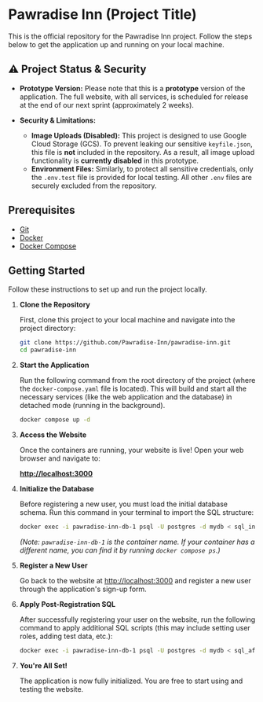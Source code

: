 # Pawradise Inn (Project Title)

This is the official repository for the Pawradise Inn project. Follow the steps below to get the application up and running on your local machine.

## ⚠️ Project Status & Security

* **Prototype Version:** Please note that this is a **prototype** version of the application. The full website, with all services, is scheduled for release at the end of our next sprint (approximately 2 weeks).

* **Security & Limitations:**
    * **Image Uploads (Disabled):** This project is designed to use Google Cloud Storage (GCS). To prevent leaking our sensitive `keyfile.json`, this file is **not** included in the repository. As a result, all image upload functionality is **currently disabled** in this prototype.
    * **Environment Files:** Similarly, to protect all sensitive credentials, only the `.env.test` file is provided for local testing. All other `.env` files are securely excluded from the repository.

## Prerequisites

-   [Git](https://git-scm.com/downloads)
-   [Docker](https://www.docker.com/get-started)
-   [Docker Compose](https://docs.docker.com/compose/install/)

## Getting Started

Follow these instructions to set up and run the project locally.

1.  **Clone the Repository**

    First, clone this project to your local machine and navigate into the project directory:

    ```bash
    git clone https://github.com/Pawradise-Inn/pawradise-inn.git
    cd pawradise-inn
    ```

2.  **Start the Application**

    Run the following command from the root directory of the project (where the `docker-compose.yaml` file is located). This will build and start all the necessary services (like the web application and the database) in detached mode (running in the background).

    ```bash
    docker compose up -d
    ```

3.  **Access the Website**

    Once the containers are running, your website is live! Open your web browser and navigate to:

    [**http://localhost:3000**](http://localhost:3000)

4.  **Initialize the Database**

    Before registering a new user, you must load the initial database schema. Run this command in your terminal to import the SQL structure:

    ```bash
    docker exec -i pawradise-inn-db-1 psql -U postgres -d mydb < sql_initial.sql
    ```
    *(Note: `pawradise-inn-db-1` is the container name. If your container has a different name, you can find it by running `docker compose ps`.)*

5.  **Register a New User**

    Go back to the website at [http://localhost:3000](http://localhost:3000) and register a new user through the application's sign-up form.

6.  **Apply Post-Registration SQL**

    After successfully registering your user on the website, run the following command to apply additional SQL scripts (this may include setting user roles, adding test data, etc.):

    ```bash
    docker exec -i pawradise-inn-db-1 psql -U postgres -d mydb < sql_after_register.sql
    ```

7.  **You're All Set!**

    The application is now fully initialized. You are free to start using and testing the website.
